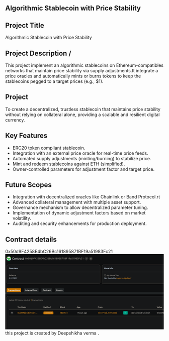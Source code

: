 ## Algorithmic Stablecoin with Price Stability

## Project Title
Algorithmic Stablecoin with Price Stability

## Project Description /

This project  implement an algorithmic stablecoins on Ethereum-compatibles networks that maintain price stability via supply adjustments.It integrate a price oracles and automatically mints or burns tokens to keep the stablecoins pegged to a target prices (e.g., $1).

## Project 

To create a decentralized, trustless stablecoin that maintains price stability  without relying on collateral alone, providing a scalable and resilient digital currency.

## Key Features
- ERC20 token compliant stablecoin.
- Integration with an external price oracle for real-time price feeds.
- Automated supply adjustments (minting/burning) to stabilize price.
- Mint and redeem stablecoins against ETH (simplified).
- Owner-controlled parameters for adjustment factor and target price.

## Future Scopes
- Integration with decentralized oracles like Chainlink or Band Protocol.rt
- Advanced collateral management with multiple asset support.
- Governance mechanism to allow decentralized parameter tuning.
- Implementation of dynamic adjustment factors based on market volatility.
- Auditing and security enhancements for production deployment.

## Contract details
0x50d9F4258E4bC26Bc161895871BF19a51983Fc21![alt text](image.png)
this project is created by Deepshikha verma .
